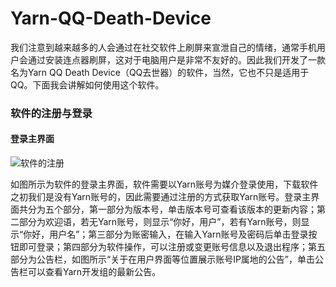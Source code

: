 # Yarn-QQ-Death-Device
我们注意到越来越多的人会通过在社交软件上刷屏来宣泄自己的情绪，通常手机用户会通过安装连点器刷屏，这对于电脑用户是非常不友好的。因此我们开发了一款名为Yarn QQ Death Device（QQ去世器）的软件，当然，它也不只是适用于QQ。下面我会讲解如何使用这个软件。
### 软件的注册与登录
#### 登录主界面
![软件的注册](https://user-images.githubusercontent.com/65691323/185537727-df75346c-d6d6-4706-a09d-5797bf5e0101.png)

如图所示为软件的登录主界面，软件需要以Yarn账号为媒介登录使用，下载软件之初我们是没有Yarn账号的，因此需要通过注册的方式获取Yarn账号。登录主界面共分为五个部分，第一部分为版本号，单击版本号可查看该版本的更新内容；第二部分为欢迎语，若无Yarn账号，则显示“你好，用户”，若有Yarn账号，则显示“你好，用户名”；第三部分为账密输入，在输入Yarn账号及密码后单击登录按钮即可登录；第四部分为软件操作，可以注册或变更账号信息以及退出程序；第五部分为公告栏，如图所示“关于在用户界面等位置展示账号IP属地的公告”，单击公告栏可以查看Yarn开发组的最新公告。
